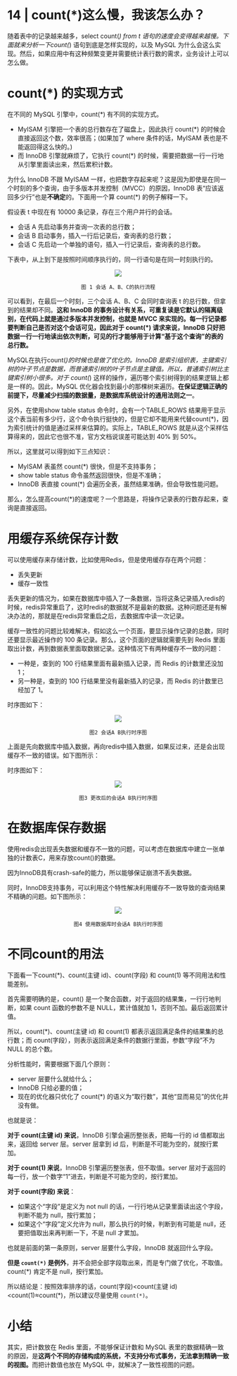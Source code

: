 # 14 | count(*)这么慢，我该怎么办？

随着表中的记录越来越多，select count(*) from t 语句的速度会变得越来越慢。下面就来分析一下count(*) 语句到底是怎样实现的，以及 MySQL 为什么会这么实现。然后，如果应用中有这种频繁变更并需要统计表行数的需求，业务设计上可以怎么做。

# count(*) 的实现方式

在不同的 MySQL 引擎中，count(*) 有不同的实现方式。

- MyISAM 引擎把一个表的总行数存在了磁盘上，因此执行 count(*) 的时候会直接返回这个数，效率很高；(如果加了 where 条件的话，MyISAM 表也是不能返回得这么快的。)
- 而 InnoDB 引擎就麻烦了，它执行 count(*) 的时候，需要把数据一行一行地从引擎里面读出来，然后累积计数。

为什么 InnoDB 不跟 MyISAM 一样，也把数字存起来呢？这是因为即使是在同一个时刻的多个查询，由于多版本并发控制（MVCC）的原因，InnoDB 表“应该返回多少行”也是**不确定**的。下面用一个算 count(*) 的例子解释一下。

假设表 t 中现在有 10000 条记录，存在三个用户并行的会话。

- 会话 A 先启动事务并查询一次表的总行数；
- 会话 B 启动事务，插入一行后记录后，查询表的总行数；
- 会话 C 先启动一个单独的语句，插入一行记录后，查询表的总行数。

下表中，从上到下是按照时间顺序执行的，同一行语句是在同一时刻执行的。

<div align="center">
<img src="https://raw.githubusercontent.com/adamhand/LeetCode-images/master/mysql_45_14_1.png">

`图 1 会话 A、B、C的执行流程`
</div>

可以看到，在最后一个时刻，三个会话 A、B、C 会同时查询表 t 的总行数，但拿到的结果却不同。**这和 InnoDB 的事务设计有关系，可重复读是它默认的隔离级别，在代码上就是通过多版本并发控制，也就是 MVCC 来实现的。每一行记录都要判断自己是否对这个会话可见，因此对于 count(*) 请求来说，InnoDB 只好把数据一行一行地读出依次判断，可见的行才能够用于计算“基于这个查询”的表的总行数。**

MySQL在执行count(*)的时候也是做了优化的。InnoDB 是索引组织表，主键索引树的叶子节点是数据，而普通索引树的叶子节点是主键值。所以，普通索引树比主键索引树小很多。对于 count(*) 这样的操作，遍历哪个索引树得到的结果逻辑上都是一样的。因此，MySQL 优化器会找到最小的那棵树来遍历。**在保证逻辑正确的前提下，尽量减少扫描的数据量，是数据库系统设计的通用法则之一**。

另外，在使用show table status 命令时，会有一个TABLE_ROWS 结果用于显示这个表当前有多少行，这个命令执行挺快的，但是它却不能用来代替count(*)，因为索引统计的值是通过采样来估算的。实际上，TABLE_ROWS 就是从这个采样估算得来的，因此它也很不准，官方文档说误差可能达到 40% 到 50%。

所以，这里就可以得到如下三点知识：

- MyISAM 表虽然 count(*) 很快，但是不支持事务；
- show table status 命令虽然返回很快，但是不准确；
- InnoDB 表直接 count(*) 会遍历全表，虽然结果准确，但会导致性能问题。

那么，怎么提高count(*)的速度呢？一个思路是，将操作记录表的行数存起来，查询是直接返回。

# 用缓存系统保存计数

可以使用缓存来存储计数，比如使用Redis，但是使用缓存存在两个问题：

- 丢失更新
- 缓存一致性

丢失更新的情况为，如果在数据库中插入了一条数据，当将这条记录插入redis的时候，redis异常重启了，这时redis的数据就不是最新的数据。这种问题还是有解决办法的，那就是在redis异常重启之后，去数据库中读一次记录。

缓存一致性的问题比较难解决，假如这么一个页面，要显示操作记录的总数，同时还要显示最近操作的 100 条记录。那么，这个页面的逻辑就需要先到 Redis 里面取出计数，再到数据表里面取数据记录。这种情况下有两种缓存不一致的问题：

- 一种是，查到的 100 行结果里面有最新插入记录，而 Redis 的计数里还没加 1；
- 另一种是，查到的 100 行结果里没有最新插入的记录，而 Redis 的计数里已经加了 1。

时序图如下：
<div align="center">
<img src="https://raw.githubusercontent.com/adamhand/LeetCode-images/master/mysql_45_14_2.png">

`图2 会话A B执行时序图`
</div>

上面是先向数据库中插入数据，再向redis中插入数据，如果反过来，还是会出现缓存不一致的错误。如下图所示：

时序图如下：
<div align="center">
<img src="https://raw.githubusercontent.com/adamhand/LeetCode-images/master/mysql_45_14_3.png">

`图3 更改后的会话A B执行时序图`
</div>

# 在数据库保存数据
使用redis会出现丢失数据和缓存不一致的问题，可以考虑在数据库中建立一张单独的计数表C，用来存放count()的数据。

因为InnoDB具有crash-safe的能力，所以能够保证崩溃不丢失数据。

同时，InnoDB支持事务，可以利用这个特性解决利用缓存不一致导致的查询结果不精确的问题。如下图所示：

<div align="center">
<img src="https://raw.githubusercontent.com/adamhand/LeetCode-images/master/mysql_45_14_4.png">

`图4 使用数据库时会话A B执行时序图`
</div>

# 不同count的用法
下面看一下count(*)、count(主键 id)、count(字段) 和 count(1) 等不同用法和性能差别。

首先需要明确的是，count() 是一个聚合函数，对于返回的结果集，一行行地判断，如果 count 函数的参数不是 NULL，累计值就加 1，否则不加。最后返回累计值。</p><p>所以，count(*)、count(主键 id) 和 count(1) 都表示返回满足条件的结果集的总行数；而 count(字段），则表示返回满足条件的数据行里面，参数“字段”不为 NULL 的总个数。

分析性能时，需要根据下面几个原则：

- server 层要什么就给什么；
- InnoDB 只给必要的值；
- 现在的优化器只优化了 count(*) 的语义为“取行数”，其他“显而易见”的优化并没有做。

也就是说：

<strong>对于 count(主键 id) 来说</strong>，InnoDB 引擎会遍历整张表，把每一行的 id 值都取出来，返回给 server 层。server 层拿到 id 后，判断是不可能为空的，就按行累加。

<strong>对于 count(1) 来说</strong>，InnoDB 引擎遍历整张表，但不取值。server 层对于返回的每一行，放一个数字“1”进去，判断是不可能为空的，按行累加。

<strong>对于 count(字段) 来说</strong>：</p>

- 如果这个“字段”是定义为 not null 的话，一行行地从记录里面读出这个字段，判断不能为 null，按行累加；
- 如果这个“字段”定义允许为 null，那么执行的时候，判断到有可能是 null，还要把值取出来再判断一下，不是 null 才累加。

也就是前面的第一条原则，server 层要什么字段，InnoDB 就返回什么字段。

<strong>但是 `count(*)` 是例外</strong>，并不会把全部字段取出来，而是专门做了优化，不取值。count(*) 肯定不是 null，按行累加。

所以结论是：按照效率排序的话，count(字段)&lt;count(主键 id)&lt;count(1)≈count(*)，所以建议尽量使用 `count(*)`。

# 小结
其实，把计数放在 Redis 里面，不能够保证计数和 MySQL 表里的数据精确一致的原因，是<strong>这两个不同的存储构成的系统，不支持分布式事务，无法拿到精确一致的视图。</strong>而把计数值也放在 MySQL 中，就解决了一致性视图的问题。

